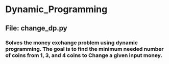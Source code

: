 # Dynamic_Programming
## File: change_dp.py
### Solves the money exchange problem using dynamic programming. The goal is to find the minimum needed number of coins from 1, 3, and 4 coins to Change a given input money.
